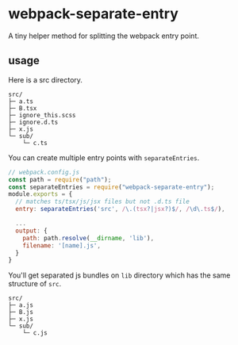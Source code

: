 # webpack-separate-entry

A tiny helper method for splitting the webpack entry point.

## usage

Here is a src directory.

```
src/
├─ a.ts
├─ B.tsx
├─ ignore_this.scss
├─ ignore.d.ts
├─ x.js
└─ sub/
    └─ c.ts
```

You can create multiple entry points with `separateEntries`.

```js
// webpack.config.js
const path = require("path");
const separateEntries = require("webpack-separate-entry");
module.exports = {
  // matches ts/tsx/js/jsx files but not .d.ts file
  entry: separateEntries('src', /\.(tsx?|jsx?)$/, /\d\.ts$/),

  ...
  output: {
    path: path.resolve(__dirname, 'lib'),
    filename: '[name].js',
  }
}
```

You'll get separated js bundles on `lib` directory which has the same structure of `src`.

```
src/
├─ a.js
├─ B.js
├─ x.js
└─ sub/
    └─ c.js
```
